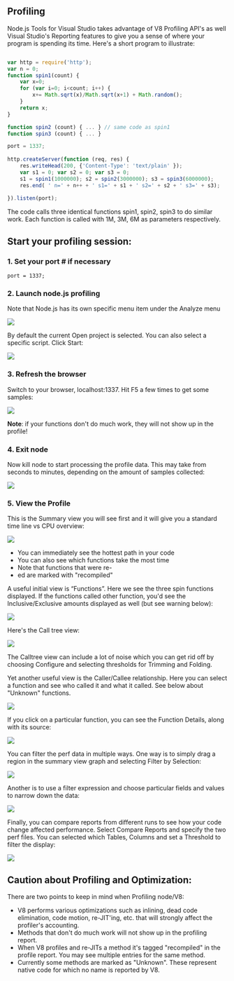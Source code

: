 ## Profiling


Node.js Tools for Visual Studio takes advantage of V8 Profiling API's as well Visual Studio's Reporting features to give you a sense of where your program is spending its time. Here's a short program to illustrate:

```javascript

var http = require('http');
var n = 0;
function spin1(count) {
	var x=0; 
	for (var i=0; i<count; i++) {
		x+= Math.sqrt(x)/Math.sqrt(x+1) + Math.random();
	} 
	return x; 
}

function spin2 (count) { ... } // same code as spin1
function spin3 (count) { ... }

port = 1337;
		
http.createServer(function (req, res) {
    res.writeHead(200, {'Content-Type': 'text/plain' });
    var s1 = 0; var s2 = 0; var s3 = 0; 
    s1 = spin1(1000000); s2 = spin2(3000000); s3 = spin3(6000000);
    res.end( ' n=' + n++ + ' s1=' + s1 + ' s2=' + s2 + ' s3=' + s3);
	
}).listen(port);
```


The code calls three identical functions spin1, spin2, spin3 to do similar work. Each function is called with 1M, 3M, 6M as parameters respectively.

## Start your profiling session:

### 1. Set your port # if necessary

```
port = 1337;
```

### 2. Launch node.js profiling


Note that Node.js has its own specific menu item under the Analyze menu

![](./images/prof-menu.png) 


By default the current Open project is selected.  You can also select a specific script.  Click Start:

![](./images/prof-launch.png)

### 3. Refresh the browser

Switch to your browser, localhost:1337.  Hit F5 a few times to get some samples:

![](./images/prof-ie.png) 


**Note**: if your functions don't do much work, they will not show up in the profile!

### 4. Exit node
Now kill node to start processing the profile data.  This may take from seconds to minutes, depending  on the amount of samples collected:

![](./images/prof-node.png) 


### 5. View the Profile
This is the Summary view you will see first and it will give you a standard time line vs CPU overview:

![](./images/prof-overview.png) 

- You can immediately see the hottest path in your code
- You can also see which functions take the most time
- Note that functions that were re-
- ed are marked with "recompiled"


A useful initial view is “Functions”.  Here we see the three spin functions displayed.  If the functions called other function, you'd see the Inclusive/Exclusive amounts displayed as well (but see warning below):

![](./images/prof-functions.png) 


Here's the Call tree view:

![](./images/prof-calltree.png)

The Calltree view can include a lot of noise which you can get rid off by choosing Configure and selecting thresholds for Trimming and Folding. 

Yet another useful view is the Caller/Callee relationship.   Here you can select a function and see who called it and what it called.  See below about "Unknown" functions.

![](./images/prof-callercalee.png) 



If you click on a particular function, you can see the Function Details, along with its source:

![](./images/prof-source.png) 

You can filter the perf data in multiple ways.  One way is to simply drag a region in the summary view graph and selecting Filter by Selection:

![](./images/prof-drag.png) 


Another is to use a filter expression and choose particular fields and values to narrow down the data:

![](./images/prof-filter.png) 


Finally, you can compare reports from different runs to see how your code change affected performance.  Select Compare Reports and specify the two perf files.  You can selected which Tables, Columns and set a Threshold to filter the display:

![](./images/prof-compare-result.png) 

## Caution about Profiling and Optimization:
There are two points to keep in mind when Profiling node/V8:

- V8 performs various optimizations such as inlining, dead code elimination, code motion, re-JIT'ing, etc. that will strongly affect the profiler's accounting.  
- Methods that don't do much work will not show up in the profiling report. 
- When V8 profiles and re-JITs a method it's tagged "recompiled" in the profile report.  You may see multiple entries for the same method.
- Currently some methods are marked as "Unknown".  These represent native code for which no name is reported by V8.


